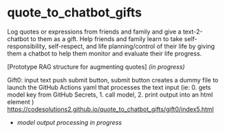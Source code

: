 # quote_to_chatbot_gifts

Log quotes or expressions from friends and family and give a text-2-chatbot to them as a gift. Help friends and family learn to take self-responsibility, self-respect, and life planning/control of their life by giving them a chatbot to help them monitor and evaluate their life progress.

[Prototype RAG structure for augmenting quotes] *(in progress)*

Gift0: input text push submit button, submit button creates a dummy file to launch the GitHub Actions yaml that processes the text input (ie: 0. gets model key from GitHub Secrets, 1. call model, 2. print output into an html element ) 
https://codesolutions2.github.io/quote_to_chatbot_gifts/gift0/index5.html
  - *model output processing in progress*
